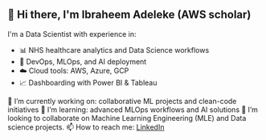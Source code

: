  ## 👋 Hi there, I'm Ibraheem Adeleke (AWS scholar)

I'm a Data Scientist with experience in:
- 📊 NHS healthcare analytics and Data Science workflows
- 🤖 DevOps, MLOps, and AI deployment
- ☁️ Cloud tools: AWS, Azure, GCP
- 📈 Dashboarding with Power BI & Tableau

🔭 I’m currently working on: collaborative ML projects and clean-code initiatives
🌱 I’m learning: advanced MLOps workflows and AI solutions
👯 I’m looking to collaborate on Machine Learning Engineering (MLE) and Data science projects. 
📫 How to reach me: [LinkedIn](https://www.linkedin.com/in/ibraheem-adeleke-mbcs-aa349494/)
